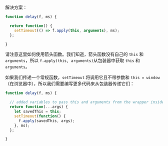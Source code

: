 解决方案：

```js
function delay(f, ms) {

  return function() {
    setTimeout(() => f.apply(this, arguments), ms);
  };

}
```

请注意这里如何使用箭头函数。我们知道，箭头函数没有自己的 `this` 和 `arguments`，所以 `f.apply(this, arguments)`从包装器中获取 `this` 和 `arguments`。

如果我们传递一个常规函数，`setTimeout` 将调用它且不带参数和 `this = window`（在浏览器中），所以我们需要编写更多代码来从包装器传递它们：

```js
function delay(f, ms) {

  // added variables to pass this and arguments from the wrapper inside setTimeout
  return function(...args) {
    let savedThis = this;
    setTimeout(function() {
      f.apply(savedThis, args);
    }, ms);
  };

}
```
